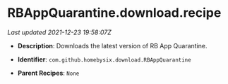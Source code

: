 # RBAppQuarantine.download.recipe

_Last updated 2021-12-23 19:58:07Z_

- **Description**: Downloads the latest version of RB App Quarantine.

- **Identifier**: `com.github.homebysix.download.RBAppQuarantine`

- **Parent Recipes**: `None`